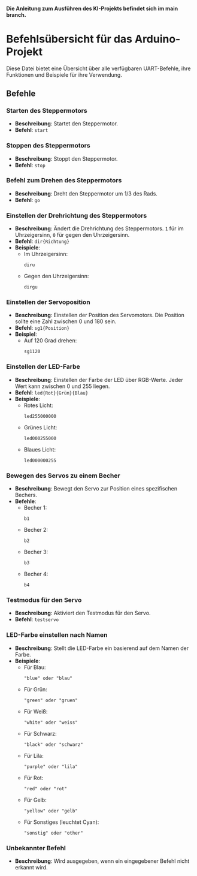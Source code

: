#### Die Anleitung zum Ausführen des KI-Projekts befindet sich im main branch.

# Befehlsübersicht für das Arduino-Projekt

Diese Datei bietet eine Übersicht über alle verfügbaren UART-Befehle, ihre Funktionen und Beispiele für ihre Verwendung.

## Befehle

### Starten des Steppermotors
- **Beschreibung**: Startet den Steppermotor.
- **Befehl**: `start`

### Stoppen des Steppermotors
- **Beschreibung**: Stoppt den Steppermotor.
- **Befehl**: `stop`

### Befehl zum Drehen des Steppermotors
- **Beschreibung**: Dreht den Steppermotor um 1/3 des Rads.
- **Befehl**: `go`

### Einstellen der Drehrichtung des Steppermotors
- **Beschreibung**: Ändert die Drehrichtung des Steppermotors. `1` für im Uhrzeigersinn, `0` für gegen den Uhrzeigersinn.
- **Befehl**: `dir{Richtung}`
- **Beispiele**:
  - Im Uhrzeigersinn:
    ```
    diru
    ```
  - Gegen den Uhrzeigersinn:
    ```
    dirgu
    ```

### Einstellen der Servoposition
- **Beschreibung**: Einstellen der Position des Servomotors. Die Position sollte eine Zahl zwischen 0 und 180 sein.
- **Befehl**: `sg1{Position}`
- **Beispiel**:
  - Auf 120 Grad drehen:
    ```
    sg1120
    ```

### Einstellen der LED-Farbe
- **Beschreibung**: Einstellen der Farbe der LED über RGB-Werte. Jeder Wert kann zwischen 0 und 255 liegen.
- **Befehl**: `led{Rot}{Grün}{Blau}`
- **Beispiele**:
  - Rotes Licht:
    ```
    led255000000
    ```
  - Grünes Licht:
    ```
    led000255000
    ```
  - Blaues Licht:
    ```
    led000000255
    ```

### Bewegen des Servos zu einem Becher
- **Beschreibung**: Bewegt den Servo zur Position eines spezifischen Bechers.
- **Befehle**:
  - Becher 1:
    ```
    b1
    ```
  - Becher 2:
    ```
    b2
    ```
  - Becher 3:
    ```
    b3
    ```
  - Becher 4:
    ```
    b4
    ```

### Testmodus für den Servo
- **Beschreibung**: Aktiviert den Testmodus für den Servo.
- **Befehl**: `testservo`

### LED-Farbe einstellen nach Namen
- **Beschreibung**: Stellt die LED-Farbe ein basierend auf dem Namen der Farbe.
- **Beispiele**:
  - Für Blau:
    ```
    "blue" oder "blau"
    ```
  - Für Grün:
    ```
    "green" oder "gruen"
    ```
  - Für Weiß:
    ```
    "white" oder "weiss"
    ```
  - Für Schwarz:
    ```
    "black" oder "schwarz"
    ```
  - Für Lila:
    ```
    "purple" oder "lila"
    ```
  - Für Rot:
    ```
    "red" oder "rot"
    ```
  - Für Gelb:
    ```
    "yellow" oder "gelb"
    ```
  - Für Sonstiges (leuchtet Cyan):
    ```
    "sonstig" oder "other"
    ```

### Unbekannter Befehl
- **Beschreibung**: Wird ausgegeben, wenn ein eingegebener Befehl nicht erkannt wird.
